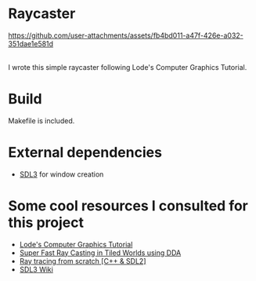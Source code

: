 # Raycaster

https://github.com/user-attachments/assets/fb4bd011-a47f-426e-a032-351dae1e581d

<br/>
I wrote this simple raycaster following Lode's Computer Graphics Tutorial.

# Build
Makefile is included.

# External dependencies
- [SDL3](https://github.com/libsdl-org/SDL/releases/tag/preview-3.1.3) for window creation

# Some cool resources I consulted for this project
- [Lode's Computer Graphics Tutorial](https://lodev.org/cgtutor/raycasting.html)
- [Super Fast Ray Casting in Tiled Worlds using DDA](https://www.youtube.com/watch?v=NbSee-XM7WA)
- [Ray tracing from scratch \[C++ & SDL2\]](https://www.youtube.com/playlist?list=PL3WoIG-PLjSt54LvzY2SuBQDl-cXa11Tm)
- [SDL3 Wiki](https://wiki.libsdl.org/SDL3/FrontPage)
